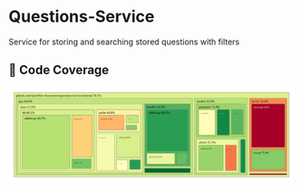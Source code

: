 # Questions-Service
Service for storing and searching stored questions with filters

## 🧪 Code Coverage
<div id="coverage" align="center">
    <img src="./docs/coverage.svg" alt="coverage report" />
</div>